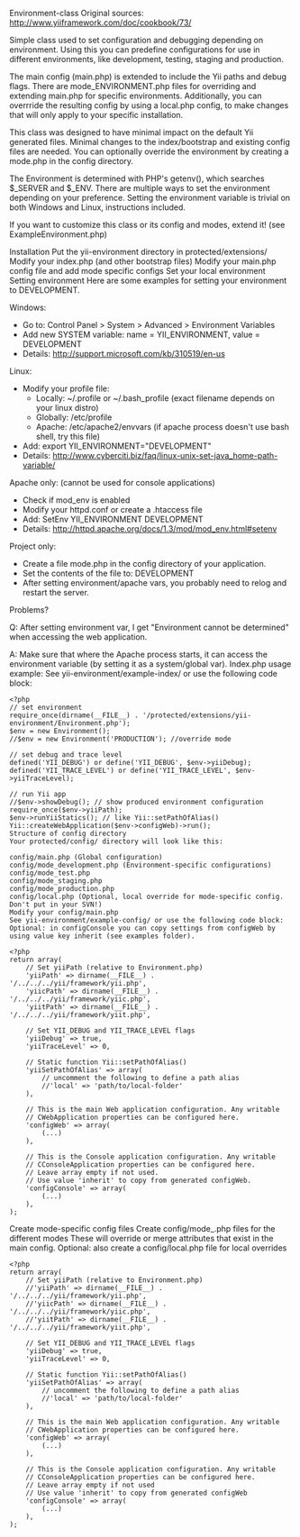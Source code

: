 Environment-class
Original sources: http://www.yiiframework.com/doc/cookbook/73/

Simple class used to set configuration and debugging depending on environment. Using this you can predefine configurations for use in different environments, like development, testing, staging and production.

The main config (main.php) is extended to include the Yii paths and debug flags. There are mode_ENVIRONMENT.php files for overriding and extending main.php for specific environments. Additionally, you can overrride the resulting config by using a local.php config, to make changes that will only apply to your specific installation.

This class was designed to have minimal impact on the default Yii generated files. Minimal changes to the index/bootstrap and existing config files are needed. You can optionally override the environment by creating a mode.php in the config directory.

The Environment is determined with PHP's getenv(), which searches $_SERVER and $_ENV. There are multiple ways to set the environment depending on your preference. Setting the environment variable is trivial on both Windows and Linux, instructions included.

If you want to customize this class or its config and modes, extend it! (see ExampleEnvironment.php)

Installation
Put the yii-environment directory in protected/extensions/
Modify your index.php (and other bootstrap files)
Modify your main.php config file and add mode specific configs
Set your local environment
Setting environment
Here are some examples for setting your environment to DEVELOPMENT.

Windows:
* Go to: Control Panel > System > Advanced > Environment Variables
* Add new SYSTEM variable: name = YII_ENVIRONMENT, value = DEVELOPMENT
* Details: http://support.microsoft.com/kb/310519/en-us
    
Linux:
* Modify your profile file:
  * Locally: ~/.profile or ~/.bash_profile (exact filename depends on your linux distro)
  * Globally: /etc/profile
  * Apache: /etc/apache2/envvars (if apache process doesn't use bash shell, try this file)
* Add: export YII_ENVIRONMENT="DEVELOPMENT"
* Details: http://www.cyberciti.biz/faq/linux-unix-set-java_home-path-variable/
    
Apache only: (cannot be used for console applications)
* Check if mod_env is enabled
* Modify your httpd.conf or create a .htaccess file
* Add: SetEnv YII_ENVIRONMENT DEVELOPMENT
* Details: http://httpd.apache.org/docs/1.3/mod/mod_env.html#setenv
    
Project only:
* Create a file mode.php in the config directory of your application.
* Set the contents of the file to: DEVELOPMENT
* After setting environment/apache vars, you probably need to relog and restart the server.

Problems?

Q: After setting environment var, I get "Environment cannot be determined" when accessing the web application.

A: Make sure that where the Apache process starts, it can access the environment variable (by setting it as a system/global var).
Index.php usage example:
See yii-environment/example-index/ or use the following code block:

    <?php
    // set environment
    require_once(dirname(__FILE__) . '/protected/extensions/yii-environment/Environment.php');
    $env = new Environment();
    //$env = new Environment('PRODUCTION'); //override mode

    // set debug and trace level
    defined('YII_DEBUG') or define('YII_DEBUG', $env->yiiDebug);
    defined('YII_TRACE_LEVEL') or define('YII_TRACE_LEVEL', $env->yiiTraceLevel);

    // run Yii app
    //$env->showDebug(); // show produced environment configuration
    require_once($env->yiiPath);
    $env->runYiiStatics(); // like Yii::setPathOfAlias()
    Yii::createWebApplication($env->configWeb)->run();
    Structure of config directory
    Your protected/config/ directory will look like this:

    config/main.php (Global configuration)
    config/mode_development.php (Environment-specific configurations)
    config/mode_test.php
    config/mode_staging.php
    config/mode_production.php
    config/local.php (Optional, local override for mode-specific config. Don't put in your SVN!)
    Modify your config/main.php
    See yii-environment/example-config/ or use the following code block: Optional: in configConsole you can copy settings from configWeb by using value key inherit (see examples folder).

    <?php
    return array(
        // Set yiiPath (relative to Environment.php)
        'yiiPath' => dirname(__FILE__) . '/../../../yii/framework/yii.php',
        'yiicPath' => dirname(__FILE__) . '/../../../yii/framework/yiic.php',
        'yiitPath' => dirname(__FILE__) . '/../../../yii/framework/yiit.php',

        // Set YII_DEBUG and YII_TRACE_LEVEL flags
        'yiiDebug' => true,
        'yiiTraceLevel' => 0,

        // Static function Yii::setPathOfAlias()
        'yiiSetPathOfAlias' => array(
            // uncomment the following to define a path alias
            //'local' => 'path/to/local-folder'
        ),

        // This is the main Web application configuration. Any writable
        // CWebApplication properties can be configured here.
        'configWeb' => array(
            (...)
        ),

        // This is the Console application configuration. Any writable
        // CConsoleApplication properties can be configured here.
        // Leave array empty if not used.
        // Use value 'inherit' to copy from generated configWeb.
        'configConsole' => array(
            (...)
        ),
    );
Create mode-specific config files
Create config/mode_<mode>.php files for the different modes These will override or merge attributes that exist in the main config. Optional: also create a config/local.php file for local overrides

    <?php
    return array(
        // Set yiiPath (relative to Environment.php)
        //'yiiPath' => dirname(__FILE__) . '/../../../yii/framework/yii.php',
        //'yiicPath' => dirname(__FILE__) . '/../../../yii/framework/yiic.php',
        //'yiitPath' => dirname(__FILE__) . '/../../../yii/framework/yiit.php',

        // Set YII_DEBUG and YII_TRACE_LEVEL flags
        'yiiDebug' => true,
        'yiiTraceLevel' => 0,

        // Static function Yii::setPathOfAlias()
        'yiiSetPathOfAlias' => array(
            // uncomment the following to define a path alias
            //'local' => 'path/to/local-folder'
        ),

        // This is the main Web application configuration. Any writable
        // CWebApplication properties can be configured here.
        'configWeb' => array(
            (...)
        ),

        // This is the Console application configuration. Any writable
        // CConsoleApplication properties can be configured here.
        // Leave array empty if not used
        // Use value 'inherit' to copy from generated configWeb
        'configConsole' => array(
            (...)
        ),
    );
